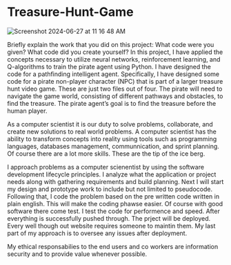 # Treasure-Hunt-Game
![Screenshot 2024-06-27 at 11 16 48 AM](https://github.com/kendallw763/Treasure-Hunt-Game/assets/63067332/62f06a99-e581-42f6-8fba-f4114e625da4)

Briefly explain the work that you did on this project: What code were you given? What code did you create yourself?
In this project, I have applied the concepts necessary to utilize neural networks, reinforcement learning, and Q-algorithms to train the pirate agent using Python. I have designed the code for a pathfinding intelligent agent. Specifically, I have designed some code for a pirate non-player character (NPC) that is part of a larger treasure hunt video game. These are just two files out of four. The pirate will need to navigate the game world, consisting of different pathways and obstacles, to find the treasure. The pirate agent’s goal is to find the treasure before the human player.

As a computer scientist it is our duty to solve problems, collaborate, and create new solutions to real world problems. A computer scientist has the ability to transform concepts into reality using tools such as programming languages, databases management, communnication, and sprint planning. Of course there are a lot more skills. These are the tip of the ice berg. 

I approach problems as a computer scienentist by using the software development lifecycle principles. I analyze what the application or project needs along with gathering requirements and build planning. Next I will start my design and prototype work to include but not limited to pseudocode. Following that, I code the problem based on the pre written code written in plain english. This will make the coding phawse easier. Of course with good software there come test. I test the code for performence and speed. After everything is successfully pushed through. The prject will be deployed. Every well though out website requires someone to maintin them. My last part of my approach is to oversee any issues after deployment.

My ethical responsabilies to the end users and co workers are information security and to provide value whenever possible.
